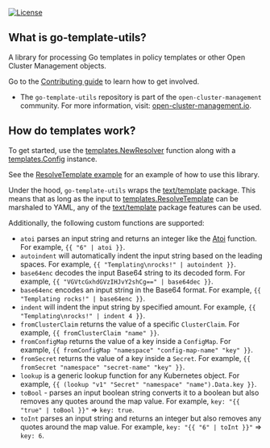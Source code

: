 [![License](https://img.shields.io/:license-apache-blue.svg)](http://www.apache.org/licenses/LICENSE-2.0.html)

## What is go-template-utils?

A library for processing Go templates in policy templates or other Open Cluster
Management objects.

Go to the [Contributing guide](CONTRIBUTING.md) to learn how to get involved.

- The `go-template-utils` repository is part of the `open-cluster-management`
  community. For more information, visit:
  [open-cluster-management.io](https://open-cluster-management.io).

## How do templates work?

To get started, use the
[templates.NewResolver](https://pkg.go.dev/github.com/open-cluster-management/go-template-utils/pkg/templates#NewResolver)
function along with a
[templates.Config](https://pkg.go.dev/github.com/open-cluster-management/go-template-utils/pkg/templates#Config)
instance.

See the
[ResolveTemplate example](https://pkg.go.dev/github.com/open-cluster-management/go-template-utils/pkg/templates#example_TemplateResolver_ResolveTemplate)
for an example of how to use this library.

Under the hood, `go-template-utils` wraps the
[text/template](https://pkg.go.dev/text/template) package. This means that as
long as the input to
[templates.ResolveTemplate](https://pkg.go.dev/github.com/open-cluster-management/go-template-utils/pkg/templates#ResolveTemplate)
can be marshaled to YAML, any of the
[text/template](https://pkg.go.dev/text/template) package features can be used.

Additionally, the following custom functions are supported:

- `atoi` parses an input string and returns an integer like the
  [Atoi](https://pkg.go.dev/strconv#Atoi) function. For example,
  `{{ "6" | atoi }}`.
- `autoindent` will automatically indent the input string based on the leading
  spaces. For example, `{{ "Templating\nrocks!" | autoindent }}`.
- `base64enc` decodes the input Base64 string to its decoded form. For example,
  `{{ "VGVtcGxhdGVzIHJvY2shCg==" | base64dec }}`.
- `base64enc` encodes an input string in the Base64 format. For example,
  `{{ "Templating rocks!" | base64enc }}`.
- `indent` will indent the input string by specified amount. For example,
  `{{ "Templating\nrocks!" | indent 4 }}`.
- `fromClusterClaim` returns the value of a specific `ClusterClaim`. For
  example, `{{ fromClusterClaim "name" }}`.
- `fromConfigMap` returns the value of a key inside a `ConfigMap`. For example,
  `{{ fromConfigMap "namespace" "config-map-name" "key" }}`.
- `fromSecret` returns the value of a key inside a `Secret`. For example,
  `{{ fromSecret "namespace" "secret-name" "key" }}`.
- `lookup` is a generic lookup function for any Kubernetes object. For example,
  `{{ (lookup "v1" "Secret" "namespace" "name").Data.key }}`.
- `toBool` - parses an input boolean string converts it to a boolean but also
  removes any quotes around the map value. For example,
  `key: "{{ "true" | toBool }}"` => `key: true`.
- `toInt` parses an input string and returns an integer but also removes any
  quotes around the map value. For example, `key: "{{ "6" | toInt }}"` =>
  `key: 6`.
